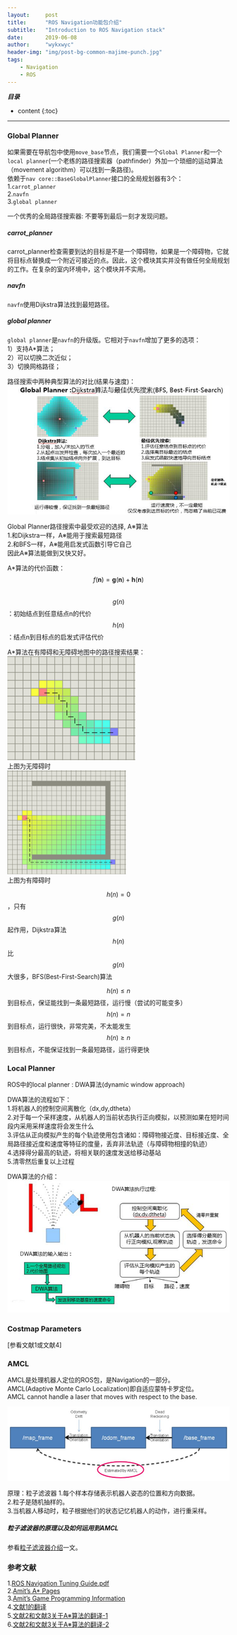 ```yaml
---
layout:     post
title:      "ROS Navigation功能包介绍"
subtitle:   "Introduction to ROS Navigation stack"
date:       2019-06-08
author:     "wykxwyc"
header-img: "img/post-bg-common-majime-punch.jpg"
tags:
    - Navigation
    - ROS
---
```


___目录___

* content
{:toc}

---

### Global Planner
如果需要在导航包中使用`move_base`节点，我们需要一个`Global Planner`和一个`local planner`(一个老练的路径搜索器（pathfinder）外加一个琐细的运动算法（movement algorithm）可以找到一条路径)。      
依赖于`nav core::BaseGlobalPlanner`接口的全局规划器有3个：      
1.`carrot_planner`      
2.`navfn`      
3.`global planner`        

一个优秀的全局路径搜索器: 不要等到最后一刻才发现问题。

##### carrot_planner
carrot_planner检查需要到达的目标是不是一个障碍物，如果是一个障碍物，它就将目标点替换成一个附近可接近的点。因此，这个模块其实并没有做任何全局规划的工作。在复杂的室内环境中，这个模块并不实用。

##### navfn
`navfn`使用Dijkstra算法找到最短路径。      

##### global planner
`global planner`是`navfn`的升级版。它相对于`navfn`增加了更多的选项：      
1）支持A*算法；      
2）可以切换二次近似；      
3）切换网格路径；      

路径搜索中两种典型算法的对比(结果与速度)：
![dijkstra-BFS](/img/in-post/post-ROS-Navigation/dijkstra-BFS.jpg)

Global Planner路径搜索中最受欢迎的选择, A※算法      
1.和Dijkstra一样，A※能用于搜索最短路径      
2.和BFS一样，A※能用启发式函数引导它自己      
因此A※算法能做到又快又好。

A*算法的代价函数：      
$$
f(\boldsymbol{n})=\boldsymbol{g}(\boldsymbol{n})+\boldsymbol{h}(\boldsymbol{n})
$$      
$$
g(n)
$$
：初始结点到任意结点n的代价      
$$
h(n)
$$
：结点n到目标点的启发式评估代价

A*算法在有障碍和无障碍地图中的路径搜索结果：      
![A-star-1](/img/in-post/post-ROS-Navigation/A-star-1.png)      
上图为无障碍时      
![A-star-2](/img/in-post/post-ROS-Navigation/A-star-2.png)      
上图为有障碍时      

$$
h(n)=0
$$
，只有
$$
g(n)
$$
起作用，Dijkstra算法      
$$
h(n)
$$
比
$$
g(n)
$$
大很多，BFS(Best-First-Search)算法      

$$
h(n) \leq n
$$
到目标点，保证能找到一条最短路径，运行慢（尝试的可能变多）      
$$
h(n) = n
$$
到目标点，运行很快，非常完美，不太能发生      
$$
h(n) \geq n
$$
到目标点，不能保证找到一条最短路径，运行得更快      



### Local Planner
ROS中的local planner : DWA算法(dynamic window approach)      

DWA算法的流程如下：      
1.将机器人的控制空间离散化（dx,dy,dtheta）      
2.对于每一个采样速度，从机器人的当前状态执行正向模拟，以预测如果在短时间段内采用采样速度将会发生什么      
3.评估从正向模拟产生的每个轨迹使用包含诸如：障碍物接近度、目标接近度、全局路径接近度和速度等特征的度量，丢弃非法轨迹（与障碍物相撞的轨迹）      
4.选择得分最高的轨迹，将相关联的速度发送给移动基站      
5.清零然后重复以上过程      

DWA算法的介绍：      
![DWA算法的介绍](/img/in-post/post-ROS-Navigation/dwa.jpg)      


### Costmap Parameters
[参看文献1或文献4]


### AMCL
AMCL是处理机器人定位的ROS包，是Navigation的一部分。      
AMCL(Adaptive Monte Carlo Localization)即自适应蒙特卡罗定位。      
AMCL cannot handle a laser that moves with respect to the base.      

![](/img/in-post/post-ROS-Navigation/amcl-frame.jpg)      

原理：粒子滤波器
1.每个样本存储表示机器人姿态的位置和方向数据。      
2.粒子是随机抽样的。      
3.当机器人移动时，粒子根据他们的状态记忆机器人的动作，进行重采样。      

##### 粒子滤波器的原理以及如何运用到AMCL
参看[粒子滤波器介绍](https://wykxwyc.github.io/2019/06/27/Introduction-to-particle-filter/)一文。

### 参考文献
1.[ROS Navigation Tuning Guide.pdf](https://github.com/wykxwyc/wykxwyc.github.io/blob/master/files/ROS%20Navigation%20Tuning%20Guide.pdf)      
2.[Amit’s A* Pages](http://theory.stanford.edu/~amitp/GameProgramming/)      
3.[Amit’s Game Programming Information](http://www-cs-students.stanford.edu/%7Eamitp/gameprog.html#Paths)      
4.[文献1的翻译](https://blog.csdn.net/zong596568821xp/article/details/77934688)      
5.[文献2和文献3关于A※算法的翻译-1](https://blog.csdn.net/denghecsdn/article/details/78778769)      
6.[文献2和文献3关于A※算法的翻译-2](https://blog.csdn.net/b2b160/article/details/4057781)      
